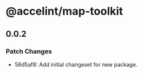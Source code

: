 # @accelint/map-toolkit

## 0.0.2

### Patch Changes

- 56d5af8: Add initial changeset for new package.
